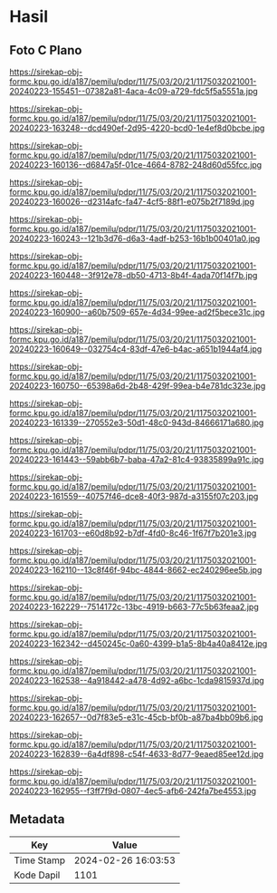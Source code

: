 # Hasil

## Foto C Plano

https://sirekap-obj-formc.kpu.go.id/a187/pemilu/pdpr/11/75/03/20/21/1175032021001-20240223-155451--07382a81-4aca-4c09-a729-fdc5f5a5551a.jpg

https://sirekap-obj-formc.kpu.go.id/a187/pemilu/pdpr/11/75/03/20/21/1175032021001-20240223-163248--dcd490ef-2d95-4220-bcd0-1e4ef8d0bcbe.jpg

https://sirekap-obj-formc.kpu.go.id/a187/pemilu/pdpr/11/75/03/20/21/1175032021001-20240223-160136--d6847a5f-01ce-4664-8782-248d60d55fcc.jpg

https://sirekap-obj-formc.kpu.go.id/a187/pemilu/pdpr/11/75/03/20/21/1175032021001-20240223-160026--d2314afc-fa47-4cf5-88f1-e075b2f7189d.jpg

https://sirekap-obj-formc.kpu.go.id/a187/pemilu/pdpr/11/75/03/20/21/1175032021001-20240223-160243--121b3d76-d6a3-4adf-b253-16b1b00401a0.jpg

https://sirekap-obj-formc.kpu.go.id/a187/pemilu/pdpr/11/75/03/20/21/1175032021001-20240223-160448--3f912e78-db50-4713-8b4f-4ada70f14f7b.jpg

https://sirekap-obj-formc.kpu.go.id/a187/pemilu/pdpr/11/75/03/20/21/1175032021001-20240223-160900--a60b7509-657e-4d34-99ee-ad2f5bece31c.jpg

https://sirekap-obj-formc.kpu.go.id/a187/pemilu/pdpr/11/75/03/20/21/1175032021001-20240223-160649--032754c4-83df-47e6-b4ac-a651b1944af4.jpg

https://sirekap-obj-formc.kpu.go.id/a187/pemilu/pdpr/11/75/03/20/21/1175032021001-20240223-160750--65398a6d-2b48-429f-99ea-b4e781dc323e.jpg

https://sirekap-obj-formc.kpu.go.id/a187/pemilu/pdpr/11/75/03/20/21/1175032021001-20240223-161339--270552e3-50d1-48c0-943d-84666171a680.jpg

https://sirekap-obj-formc.kpu.go.id/a187/pemilu/pdpr/11/75/03/20/21/1175032021001-20240223-161443--59abb6b7-baba-47a2-81c4-93835899a91c.jpg

https://sirekap-obj-formc.kpu.go.id/a187/pemilu/pdpr/11/75/03/20/21/1175032021001-20240223-161559--40757f46-dce8-40f3-987d-a3155f07c203.jpg

https://sirekap-obj-formc.kpu.go.id/a187/pemilu/pdpr/11/75/03/20/21/1175032021001-20240223-161703--e60d8b92-b7df-4fd0-8c46-1f67f7b201e3.jpg

https://sirekap-obj-formc.kpu.go.id/a187/pemilu/pdpr/11/75/03/20/21/1175032021001-20240223-162110--13c8f46f-94bc-4844-8662-ec240296ee5b.jpg

https://sirekap-obj-formc.kpu.go.id/a187/pemilu/pdpr/11/75/03/20/21/1175032021001-20240223-162229--7514172c-13bc-4919-b663-77c5b63feaa2.jpg

https://sirekap-obj-formc.kpu.go.id/a187/pemilu/pdpr/11/75/03/20/21/1175032021001-20240223-162342--d450245c-0a60-4399-b1a5-8b4a40a8412e.jpg

https://sirekap-obj-formc.kpu.go.id/a187/pemilu/pdpr/11/75/03/20/21/1175032021001-20240223-162538--4a918442-a478-4d92-a6bc-1cda9815937d.jpg

https://sirekap-obj-formc.kpu.go.id/a187/pemilu/pdpr/11/75/03/20/21/1175032021001-20240223-162657--0d7f83e5-e31c-45cb-bf0b-a87ba4bb09b6.jpg

https://sirekap-obj-formc.kpu.go.id/a187/pemilu/pdpr/11/75/03/20/21/1175032021001-20240223-162839--6a4df898-c54f-4633-8d77-9eaed85ee12d.jpg

https://sirekap-obj-formc.kpu.go.id/a187/pemilu/pdpr/11/75/03/20/21/1175032021001-20240223-162955--f3ff7f9d-0807-4ec5-afb6-242fa7be4553.jpg


## Metadata

| Key        | Value               |
| ---------- | ------------------- |
| Time Stamp | 2024-02-26 16:03:53 |
| Kode Dapil | 1101                |



